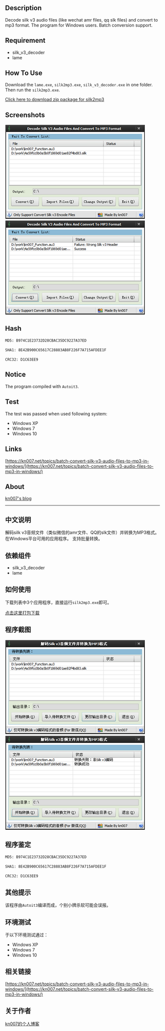 ## Description
Decode silk v3 audio files (like wechat amr files, qq slk files) and convert to mp3 format.
The program for Windows users.
Batch conversion support.

## Requirement

* silk_v3_decoder
* lame

## How To Use

Download the `lame.exe`, `silk2mp3.exe`, `silk_v3_decoder.exe` in one folder. Then run the `silk2mp3.exe`.

[Click here to download zip package for silk2mp3](http://dl.kn007.net/directlink/silk2mp3-1.0.0.1.zip "silk2mp3-1.0.0.1.zip")

## Screenshots

![screenshot](/windows/screenshots/20160413171427.png?raw=true "Screenshot")
![screenshot](/windows/screenshots/20160413171521.png?raw=true "Screenshot")

## Hash

`MD5: B974C1E23732D28CBAC35DC9227A37ED`

`SHA1: 8E42B900C65617C28883AB8F226F7A715AFDEE1F`

`CRC32: D1C63EE9`

## Notice

The program compiled with `Autoit3`.

## Test

The test was passed when used following system:
* Windows XP
* Windows 7
* Windows 10

## Links

[https://kn007.net/topics/batch-convert-silk-v3-audio-files-to-mp3-in-windows/](https://kn007.net/topics/batch-convert-silk-v3-audio-files-to-mp3-in-windows/)

## About

[kn007's blog](https://kn007.net) 

***

## 中文说明
解码silk v3音频文件（类似微信的amr文件、QQ的slk文件）并转换为MP3格式。
在Windows平台可用的应用程序。
支持批量转换。

## 依赖组件

* silk_v3_decoder
* lame

## 如何使用

下载列表中3个应用程序，直接运行`silk2mp3.exe`即可。

[点击这里打包下载](http://dl.kn007.net/directlink/silk2mp3-1.0.0.1.zip "silk2mp3-1.0.0.1.zip")

## 程序截图

![screenshot](/windows/screenshots/20160413145612.png?raw=true "Screenshot")
![screenshot](/windows/screenshots/20160413145643.png?raw=true "Screenshot")

## 程序鉴定

`MD5: B974C1E23732D28CBAC35DC9227A37ED`

`SHA1: 8E42B900C65617C28883AB8F226F7A715AFDEE1F`

`CRC32: D1C63EE9`

## 其他提示

该程序由`Autoit3`编译而成，个别小牌杀软可能会误报。

## 环境测试

于以下环境测试通过：
* Windows XP
* Windows 7
* Windows 10

## 相关链接

[https://kn007.net/topics/batch-convert-silk-v3-audio-files-to-mp3-in-windows/](https://kn007.net/topics/batch-convert-silk-v3-audio-files-to-mp3-in-windows/)

## 关于作者

[kn007的个人博客](https://kn007.net) 
